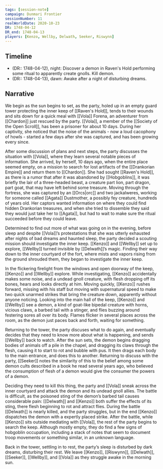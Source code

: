 ```yaml
---
tags: [session-note]
campaign: Dunmari Frontier
sessionNumber: 11
realWorldDate: 2020-10-23
DR: 1748-04-12
DR_end: 1748-04-13
players: [Kenzo, Wellby, Delwath, Seeker, Riswynn]
---
```

## Timeline

- (DR:: 1748-04-12), night: Discover a demon in Raven's Hold performing some ritual to apparently create gnolls. Kill demon.
- (DR:: 1748-04-13), dawn: Awake after a night of disturbing dreams.

## Narrative

We begin as the sun begins to set, as the party, holed up in an empty guard tower protecting the inner keep of [[Raven's Hold]], tends to their wounds and sits down for a quick meal with [[Vola]] Forena, an adventurer from [[Chardon]] just rescued by the party. [[Vola]], a member of the [[Society of the Open Scroll]], has been a prisoner for about 10 days. During her captivity, she noticed that the noise of the animals - now a loud cacophony of howls - started a few days after she was captured, and has been growing every since. 

After some discussion of plans and next steps, the party discusses the situation with [[Vola]], where they learn several notable pieces of information. She arrived, by herself, 10 days ago, when the entire place seemed empty, on a mission to search for lost artifacts of the [[Drankorian Empire]] and return them to [[Chardon]]. She had sought [[Raven's Hold]], as there is a rumor that after it was abandoned by [[Hobgoblins]], it was briefly the lair of a three-headed beast, a creature part lion, part dragon, part goat, that may have left behind some treasure. Moving through the fortress, she was captured by an [[Orcs|orc]] and two jackalweres, working for someone called [[Agata]] Dustmother, a possibly fey creature, hundreds of years old. Her captors wanted information on where they could find hidden Drankorian treasures, and when she tried to dissemble they said they would just take her to [[Agata]], but had to wait to make sure the ritual succeeded before they could leave. 

Determined to find out more of what was going on in the evening, before sleep and despite [[Vola]]’s protestations that she was utterly exhausted after nights of bad dreams and haunted sleep, the party decided a scouting mission should investigate the inner keep. [[Kenzo]] and [[Wellby]] set up to explore, [[Wellby]] turned invisible by [[Delwath]]’s magic. Finding their way down to the inner courtyard of the fort, where mists and vapors rising from the ground shrouded them, they began to investigate the inner keep.

In the flickering firelight from the windows and open doorway of the keep, [[Kenzo]] and [[Wellby]] explore. While investigating, [[Kenzo]] accidentally makes some noise, and a undead gnoll creature, with flesh dropping off its bones, hears and looks directly at him. Moving quickly, [[Kenzo]] rushes forward, missing with his staff but moving with supernatural speed to make two quick unarmed strikes that bring the creature down, apparently without anyone noticing. Looking into the main hall of the keep, [[Kenzo]] and [[Wellby]] see a demon, a kind of goat-like bipedal creature with horns, vicious claws, a barbed tail with a stinger, and flies buzzing around festering sores all over its body. Flames flicker in several places across the room, as the demon just paces back and forth, waiting for something. 

Returning to the tower, the party discuses what to do again, and eventually decides that they need to know more about what is happening, and sends [[Wellby]] back to watch. After the sun sets, the demon begins dragging bodies of animals off a pile in the chapel, and dragging its claws through the flesh, causing it to start to rot and bubble with pus. It then drags each body to the main entrance, and does this to another. Returning to discuss with the party, [[Seeker]] notes the similarity of this to the belief among some demon cults described in a book he read several years ago, who believed the consumption of flesh of a demon would give the consumer the powers of a demon. 

Deciding they need to kill this thing, the party and [[Vola]] sneak across the inner courtyard and attack the demon and its undead gnoll allies. The battle is difficult, as the poisoned sting of the demon’s barbed tail causes considerable pain: [[Delwath]] and [[Kenzo]] both suffer the effects of its sting, there flesh beginning to rot and attract flies. During the battle [[Delwath]] is nearly killed, and the party struggles, but in the end [[Kenzo]] dispatches the demon with a expertly placed strike. After the battle, while [[Kenzo]] sits outside mediating with [[Vola]], the rest of the party begins to search the keep. Although mostly empty, they do find a few signs of hobgoblin occupation, including a stack of notes that seem to document troop movements or something similar, in an unknown language. 

Back in the tower, settling in to rest, the party’s sleep is disturbed by dark dreams, disturbing their rest. We leave [[Kenzo]], [[Riswynn]], [[Delwath]], [[Seeker]], [[Wellby]], and [[Vola]] as they struggle awake in the morning sun.